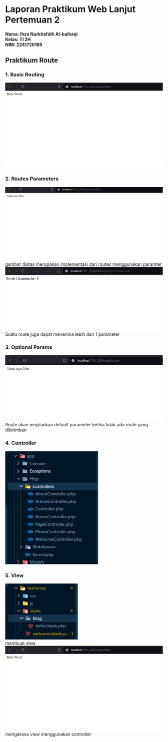 # Laporan Praktikum Web Lanjut Pertemuan 2

#### Nama: Ihza Nurkhafidh Al-baihaqi <br >Kelas: TI 2H <br> NIM: 2241720165

## Praktikum Route

### 1. Basic Routing

![alt text](/image/image.png)<br>

### 2. Routes Parameters

![alt text](/image/image2.png)<br>
gambar diatas merupakan implementasi dari routes menggunakan paramter
![alt text](/image/image3.png)<br>
Suatu route juga dapat menerima lebih dari 1 parameter

### 3. Optional Params

![alt text](/image/image4.png)<br>
Route akan mejalankan default parameter ketika tidak ada route yang dikirimkan

### 4. Controller

![alt text](/image/image5.png)<br>

### 5. View

![alt text](/image/image6.png)<br>
membuat view
![alt text](/image/image.png)<br>
mengakses view menggunakan controller
